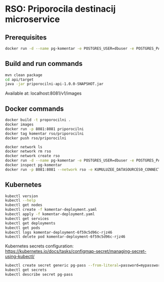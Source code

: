 # RSO: Priporocila destinacij microservice

## Prerequisites

```bash
docker run -d --name pg-komentar -e POSTGRES_USER=dbuser -e POSTGRES_PASSWORD=postgres -e POSTGRES_DB=komentar -p 5433:5432 postgres:13
```

## Build and run commands
```bash
mvn clean package
cd api/target
java -jar priporocilni-api-1.0.0-SNAPSHOT.jar
```
Available at: localhost:8081/v1/images

## Docker commands
```bash
docker build -t proporocilni .   
docker images
docker run -p 8081:8081 priporocilni    
docker tag komentar rso/priporocilni   
docker push rso/priporocilni  
```
```bash
docker network ls  
docker network rm rso
docker network create rso
docker run -d --name pg-komentar -e POSTGRES_USER=dbuser -e POSTGRES_PASSWORD=postgres -e POSTGRES_DB=komentar -p 5433:5433 --network rso postgres:13
docker inspect pg-komentar
docker run -p 8081:8081 --network rso -e KUMULUZEE_DATASOURCES0_CONNECTIONURL=jdbc:postgresql://pg-komentar:5433/komentar rso/komentar
```

## Kubernetes
```bash
kubectl version
kubectl --help
kubectl get nodes
kubectl create -f komentar-deployment.yaml 
kubectl apply -f komentar-deployment.yaml 
kubectl get services 
kubectl get deployments
kubectl get pods
kubectl logs komentar-deployment-6f59c5d96c-rjz46
kubectl delete pod komentar-deployment-6f59c5d96c-rjz46
```

Kubernetes secrets configuration: https://kubernetes.io/docs/tasks/configmap-secret/managing-secret-using-kubectl/

```bash
kubectl create secret generic pg-pass --from-literal=password=mypassword
kubectl get secrets
kubectl describe secret pg-pass
```


